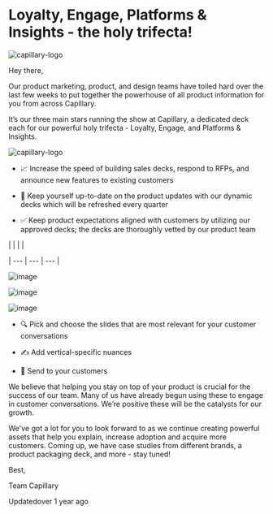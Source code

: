 # Loyalty, Engage, Platforms & Insights - the holy trifecta!

![capillary-logo](https://s3.amazonaws.com/fileservice.in/intouch_creative_assets/8808afcc-3f5f-4a09-a49a-a00a8c53.png)

Hey there,

Our product marketing, product, and design teams have toiled hard over the last few weeks to put together the powerhouse of all product information for you from across Capillary.

It’s our three main stars running the show at Capillary, a dedicated deck each for our powerful holy trifecta - Loyalty, Engage, and Platforms & Insights.

![capillary-logo](https://s3.amazonaws.com/fileservice.in/intouch_creative_assets/d94e1e2b-2ee5-4c25-add3-a1a9f957.png)

- 📈 Increase the speed of building sales decks, respond to RFPs, and announce new features to existing customers

- 👀 Keep yourself up-to-date on the product updates with our dynamic decks which will be refreshed every quarter

- ✅ Keep product expectations aligned with customers by utilizing our approved decks; the decks are thoroughly vetted by our product team

|  |  |  |

| --- | --- | --- |



![image](https://s3.amazonaws.com/fileservice.in/intouch_creative_assets/b0c9af0f-a891-4b10-b36b-dd0e7157.png)

![image](https://s3.amazonaws.com/fileservice.in/intouch_creative_assets/b964c1d0-d7e8-42c4-9815-2cc5d851.png)

![image](https://s3.amazonaws.com/fileservice.in/intouch_creative_assets/e3c4a0bb-2ff5-43a3-a548-bcc0a1ca.png)

- 🔍 Pick and choose the slides that are most relevant for your customer conversations

- ✍️ Add vertical-specific nuances

- 💌 Send to your customers

We believe that helping you stay on top of your product is crucial for the success of our team. Many of us have already begun using these to engage in customer conversations. We’re positive these will be the catalysts for our growth.

We've got a lot for you to look forward to as we continue creating powerful assets that help you explain, increase adoption and acquire more customers. Coming up, we have case studies from different brands, a product packaging deck, and more - stay tuned!

Best,

Team Capillary

Updatedover 1 year ago